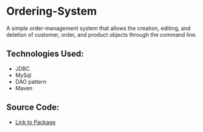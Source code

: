 # Ordering-System
A simple order-management system that allows the creation, editing, and deletion of customer, order, and product objects through the command line.

## Technologies Used:
* JDBC
* MySql
* DAO pattern
* Maven

## Source Code:
* [Link to Package](https://github.com/andrewStich/Ordering-System/tree/master/src/com)
